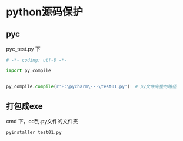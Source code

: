 # python源码保护

## pyc

pyc_test.py 下

```python
# -*- coding: utf-8 -*-

import py_compile


py_compile.compile(r'F:\pycharm\···\test01.py')  # py文件完整的路径
```

## 打包成exe

cmd 下，cd到.py文件的文件夹

```
pyinstaller test01.py
```
